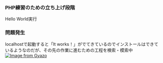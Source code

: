 ### PHP練習のための立ち上げ段階
Hello World実行


### 問題発生
localhostで起動すると「It works！」がでてきているのでインストールはできているようなのだが、その先の作業に進むための工程を検索・模索中
[![Image from Gyazo](https://i.gyazo.com/08e0e6d11b17a8fb9b591e25c697e066.png)](https://gyazo.com/08e0e6d11b17a8fb9b591e25c697e066)
